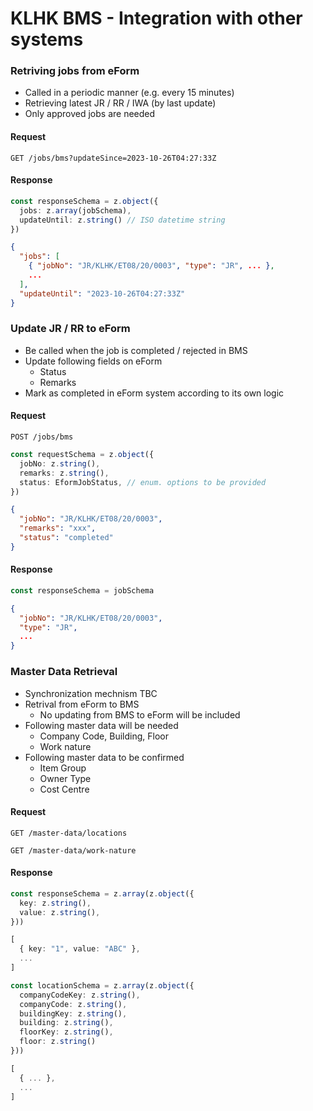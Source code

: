 # KLHK BMS - Integration with other systems

### Retriving jobs from eForm

- Called in a periodic manner (e.g. every 15 minutes)
- Retrieving latest JR / RR / IWA (by last update)
- Only approved jobs are needed

#### Request

`GET /jobs/bms?updateSince=2023-10-26T04:27:33Z`

#### Response

```typescript
const responseSchema = z.object({
  jobs: z.array(jobSchema),
  updateUntil: z.string() // ISO datetime string
})
```

```json
{
  "jobs": [
    { "jobNo": "JR/KLHK/ET08/20/0003", "type": "JR", ... },
    ...
  ],
  "updateUntil": "2023-10-26T04:27:33Z"
}
```

### Update JR / RR to eForm

- Be called when the job is completed / rejected in BMS
- Update following fields on eForm
   - Status
   - Remarks
- Mark as completed in eForm system according to its own logic

#### Request

`POST /jobs/bms`

```typescript
const requestSchema = z.object({
  jobNo: z.string(),
  remarks: z.string(),
  status: EformJobStatus, // enum. options to be provided
})
```

```json
{
  "jobNo": "JR/KLHK/ET08/20/0003", 
  "remarks": "xxx",
  "status": "completed"
}
```

#### Response

```typescript
const responseSchema = jobSchema
```

```json
{
  "jobNo": "JR/KLHK/ET08/20/0003", 
  "type": "JR",
  ...
}
```

### Master Data Retrieval

- Synchronization mechnism TBC
- Retrival from eForm to BMS
   - No updating from BMS to eForm will be included
- Following master data will be needed
   - Company Code, Building, Floor
   - Work nature
- Following master data to be confirmed
   - Item Group
   - Owner Type
   - Cost Centre

#### Request

`GET /master-data/locations`

`GET /master-data/work-nature`

#### Response

```typescript
const responseSchema = z.array(z.object({
  key: z.string(),
  value: z.string(),
}))
```

```typescript
[
  { key: "1", value: "ABC" },
  ...
]
```

```typescript
const locationSchema = z.array(z.object({
  companyCodeKey: z.string(),
  companyCode: z.string(),
  buildingKey: z.string(),
  building: z.string(),
  floorKey: z.string(),
  floor: z.string()
}))
```

```typescript
[
  { ... },
  ...
]
```

